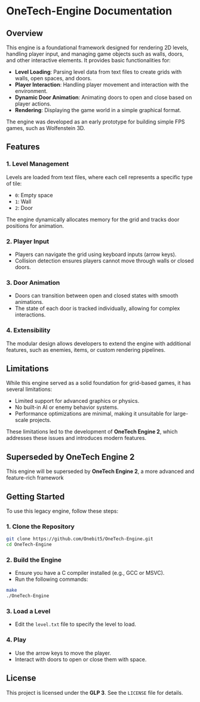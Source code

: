 # OneTech-Engine Documentation  

## Overview  

This engine is a foundational framework designed for rendering 2D levels, handling player input, and managing game objects such as walls, doors, and other interactive elements. It provides basic functionalities for:  

- **Level Loading**: Parsing level data from text files to create grids with walls, open spaces, and doors.  
- **Player Interaction**: Handling player movement and interaction with the environment.  
- **Dynamic Door Animation**: Animating doors to open and close based on player actions.  
- **Rendering**: Displaying the game world in a simple graphical format.  

The engine was developed as an early prototype for building simple FPS games, such as Wolfenstein 3D.  

## Features  

### 1. Level Management  

Levels are loaded from text files, where each cell represents a specific type of tile:  

- `0`: Empty space  
- `1`: Wall  
- `2`: Door  

The engine dynamically allocates memory for the grid and tracks door positions for animation.  

### 2. Player Input  

- Players can navigate the grid using keyboard inputs (arrow keys).  
- Collision detection ensures players cannot move through walls or closed doors.  

### 3. Door Animation  

- Doors can transition between open and closed states with smooth animations.  
- The state of each door is tracked individually, allowing for complex interactions.  

### 4. Extensibility  

The modular design allows developers to extend the engine with additional features, such as enemies, items, or custom rendering pipelines.  

## Limitations  

While this engine served as a solid foundation for grid-based games, it has several limitations:  

- Limited support for advanced graphics or physics.  
- No built-in AI or enemy behavior systems.  
- Performance optimizations are minimal, making it unsuitable for large-scale projects.  

These limitations led to the development of **OneTech Engine 2**, which addresses these issues and introduces modern features.  

## Superseded by OneTech Engine 2  

This engine will be superseded by **OneTech Engine 2**, a more advanced and feature-rich framework

## Getting Started  

To use this legacy engine, follow these steps:  

### 1. Clone the Repository  

```bash
git clone https://github.com/Onebit5/OneTech-Engine.git
cd OneTech-Engine
```  

### 2. Build the Engine  

- Ensure you have a C compiler installed (e.g., GCC or MSVC).  
- Run the following commands:  

```bash
make
./OneTech-Engine
```  

### 3. Load a Level  
 
- Edit the `level.txt` file to specify the level to load.  

### 4. Play  

- Use the arrow keys to move the player.  
- Interact with doors to open or close them with space.  

## License  

This project is licensed under the **GLP 3**. See the `LICENSE` file for details.  
